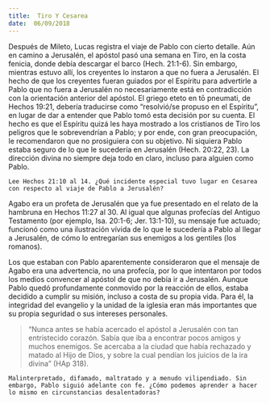 ```yaml
---
title:  Tiro Y Cesarea
date:  06/09/2018
---
```


Después de Mileto, Lucas registra el viaje de Pablo con cierto detalle. Aún en camino a Jerusalén, el apóstol pasó una semana en Tiro, en la costa fenicia, donde debía descargar el barco (Hech. 21:1-6). Sin embargo, mientras estuvo allí, los creyentes lo instaron a que no fuera a Jerusalén. El hecho de que los creyentes fueran guiados por el Espíritu para advertirle a Pablo que no fuera a Jerusalén no necesariamente está en contradicción con la orientación anterior del apóstol. El griego eteto en tō pneumati, de Hechos 19:21, debería traducirse como “resolvió/se propuso en el Espíritu”, en lugar de dar a entender que Pablo tomó esta decisión por su cuenta. El hecho es que el Espíritu quizá les haya mostrado a los cristianos de Tiro los peligros que le sobrevendrían a Pablo; y por ende, con gran preocupación, le recomendaron que no prosiguiera con su objetivo. Ni siquiera Pablo estaba seguro de lo que le sucedería en Jerusalén (Hech. 20:22, 23). La dirección divina no siempre deja todo en claro, incluso para alguien como Pablo.

`Lee Hechos 21:10 al 14. ¿Qué incidente especial tuvo lugar en Cesarea con respecto al viaje de Pablo a Jerusalén?`

Agabo era un profeta de Jerusalén que ya fue presentado en el relato de la hambruna en Hechos 11:27 al 30. Al igual que algunas profecías del Antiguo Testamento (por ejemplo, Isa. 20:1-6; Jer. 13:1-10), su mensaje fue actuado; funcionó como una ilustración vívida de lo que le sucedería a Pablo al llegar a Jerusalén, de cómo lo entregarían sus enemigos a los gentiles (los romanos).

Los que estaban con Pablo aparentemente consideraron que el mensaje de Agabo era una advertencia, no una profecía, por lo que intentaron por todos los medios convencer al apóstol de que no debía ir a Jerusalén. Aunque Pablo quedó profundamente conmovido por la reacción de ellos, estaba decidido a cumplir su misión, incluso a costa de su propia vida. Para él, la integridad del evangelio y la unidad de la iglesia eran más importantes que su propia seguridad o sus intereses personales.

> “Nunca antes se había acercado el apóstol a Jerusalén con tan entristecido corazón. Sabía que iba a encontrar pocos amigos y muchos enemigos. Se acercaba a la ciudad que había rechazado y matado al Hijo de Dios, y sobre la cual pendían los juicios de la ira divina” (HAp 318).

`Malinterpretado, difamado, maltratado y a menudo vilipendiado. Sin embargo, Pablo siguió adelante con fe. ¿Cómo podemos aprender a hacer lo mismo en circunstancias desalentadoras?`
